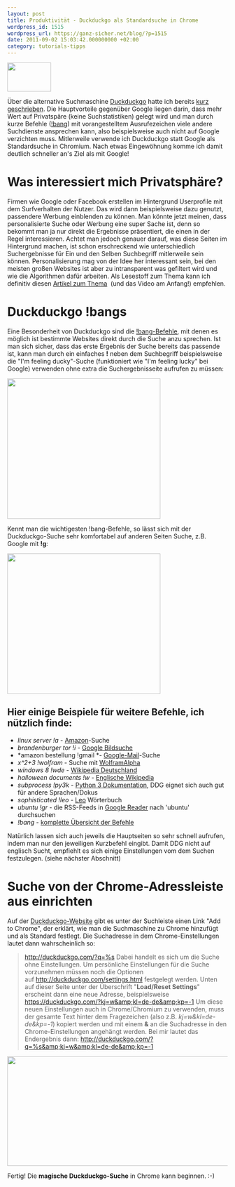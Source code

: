 ```yaml
---
layout: post
title: Produktivität - Duckduckgo als Standardsuche in Chrome
wordpress_id: 1515
wordpress_url: https://ganz-sicher.net/blog/?p=1515
date: 2011-09-02 15:03:42.000000000 +02:00
category: tutorials-tipps
---
```

<img class="lefticon" src="{{site.url}}/wp-content/uploads/logo1.png" alt="" width="100" height="66" />

Über die alternative Suchmaschine <a href="http://duckduckgo.com/">Duckduckgo</a> hatte ich bereits <a href="{{site.baseurl}}/linktipps/3-interessante-suchmaschinen-abseits-von-google/">kurz geschrieben</a>. Die Hauptvorteile gegenüber Google liegen darin, dass mehr Wert auf Privatspäre (keine Suchstatistiken) gelegt wird und man durch kurze Befehle (<a href="http://duckduckgo.com/bang.html">!bang</a>) mit vorangestelltem Ausrufezeichen viele andere Suchdienste ansprechen kann, also beispielsweise auch nicht auf Google verzichten muss. Mitlerweile verwende ich Duckduckgo statt Google als Standardsuche in Chromium. Nach etwas Eingewöhnung komme ich damit deutlich schneller an's Ziel als mit Google!
<!--more-->

Was interessiert mich Privatsphäre?
====================================
Firmen wie Google oder Facebook erstellen im Hintergrund Userprofile mit dem Surfverhalten der Nutzer. Das wird dann beispielsweise dazu genutzt, passendere Werbung einblenden zu können. Man könnte jetzt meinen, dass personalisierte Suche oder Werbung eine super Sache ist, denn so bekommt man ja nur direkt die Ergebnisse präsentiert, die einen in der Regel interessieren. Achtet man jedoch genauer darauf, was diese Seiten im Hintergrund machen, ist schon erschreckend wie unterschiedlich Suchergebnisse für Ein und den Selben Suchbegriff mitlerweile sein können. Personalisierung mag von der Idee her interessant sein, bei den meisten großen Websites ist aber zu intransparent was gefiltert wird und wie die Algorithmen dafür arbeiten. Als Lesestoff zum Thema kann ich definitiv diesen <a href="http://lifehacker.com/5814100/the-problem-with-your-google-search-results-and-what-you-can-do-about-it">Artikel zum Thema</a>  (und das Video am Anfang!) empfehlen.

Duckduckgo !bangs
=================
Eine Besonderheit von Duckduckgo sind die <a href="http://duckduckgo.com/bang.html">!bang-Befehle</a>, mit denen es möglich ist bestimmte Websites direkt durch die Suche anzu sprechen. Ist man sich sicher, dass das erste Ergebnis der Suche bereits das passende ist, kann man durch ein einfaches <strong>!</strong> neben dem Suchbegriff beispielsweise die "I'm feeling ducky"-Suche (funktioniert wie "I'm feeling lucky" bei Google) verwenden ohne extra die Suchergebnisseite aufrufen zu müssen:

<a href="{{site.url}}/wp-content/uploads/ducky.jpg"><img class="borderimg centered" src="{{site.url}}/wp-content/uploads/ducky.jpg" alt="" width="350" height="320" /></a>

Kennt man die wichtigesten !bang-Befehle, so lässt sich mit der Duckduckgo-Suche sehr komfortabel auf anderen Seiten Suche, z.B. Google mit **!g**:

<a href="{{site.url}}/wp-content/uploads/google_search.jpeg"><img class="borderimg centered" src="{{site.url}}/wp-content/uploads/google_search.jpeg" alt="" width="350" height="320" /></a>


Hier einige Beispiele für weitere Befehle, ich nützlich finde:
----------------------------------------------------------------
*   *linux server !a* - [Amazon][1]-Suche
*   *brandenburger tor !i* - [Google Bildsuche][2]
*   *amazon bestellung !gmail *- [Google-Mail][3]-Suche
*   *x^2+3 !wolfram* - Suche mit [WolframAlpha][4]
*   *windows 8 !wde* - [Wikipedia Deutschland][5]
*   *halloween documents !w* - [Englische Wikipedia][6]
*   *subprocess !py3k* - [Python 3 Dokumentation][7], DDG eignet sich auch gut für andere Sprachen/Dokus
*   *sophisticated !leo* - [Leo][8] Wörterbuch
*   *ubuntu !gr* - die RSS-Feeds in [Google Reader][9] nach 'ubuntu' durchsuchen
*   *!bang* - [komplette Übersicht der Befehle][10]

 [1]: http://www.amazon.de/
 [2]: http://images.google.com/
 [3]: https://mail.google.com/
 [4]: http://www.wolframalpha.com/
 [5]: http://de.wikipedia.org/wiki/Wikipedia:Hauptseite
 [6]: http://en.wikipedia.org/wiki/Main_Page
 [7]: http://docs.python.org/
 [8]: http://dict.leo.org/
 [9]: http://www.google.com/reader
 [10]: http://duckduckgo.com/bang.html
 
Natürlich lassen sich auch jeweils die Hauptseiten so sehr schnell aufrufen, indem man nur den jeweiligen Kurzbefehl eingibt. Damit DDG nicht auf englisch Sucht, empfiehlt es sich einige Einstellungen vom dem Suchen festzulegen. (siehe nächster Abschnitt)

Suche von der Chrome-Adressleiste aus einrichten
==================================================
Auf der <a href="http://duckduckgo.com/">Duckduckgo-Website</a> gibt es unter der Suchleiste einen Link "Add to Chrome", der erklärt, wie man die Suchmaschine zu Chrome hinzufügt und als Standard festlegt. Die Suchadresse in dem Chrome-Einstellungen lautet dann wahrscheinlich so:
> http://duckduckgo.com/?q=%s
Dabei handelt es sich um die Suche ohne Einstellungen. Um persönliche Einstellungen für die Suche vorzunehmen müssen noch die Optionen auf <a href="http://duckduckgo.com/settings.html">http://duckduckgo.com/settings.html</a> festgelegt werden. Unten auf dieser Seite unter der Überschrift "<strong>Load/Reset Settings</strong>" erscheint dann eine neue Adresse, beispielsweise
> https://duckduckgo.com/?kj=w&amp;kl=de-de&amp;kp=-1
Um diese neuen Einstellungen auch in Chrome/Chromium zu verwenden, muss der gesamte Text hinter dem Fragezeichen (also z.B. *kj=w&amp;kl=de-de&amp;kp=-1*) kopiert werden und mit einem <strong>&amp;</strong> an die Suchadresse in den Chrome-Einstellungen angehängt werden. Bei mir lautet das Endergebnis dann:
> http://duckduckgo.com/?q=%s&amp;kj=w&amp;kl=de-de&amp;kp=-1

<img class="borderimg centered" src="{{site.url}}/wp-content/uploads/chrome_settings.jpeg" width="600" height="250" />

Fertig! Die <strong>magische Duckduckgo-Suche</strong> in Chrome kann beginnen. :-)
